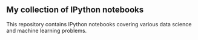 ## My collection of IPython notebooks
This repository contains IPython notebooks covering various data science and machine learning problems.  
